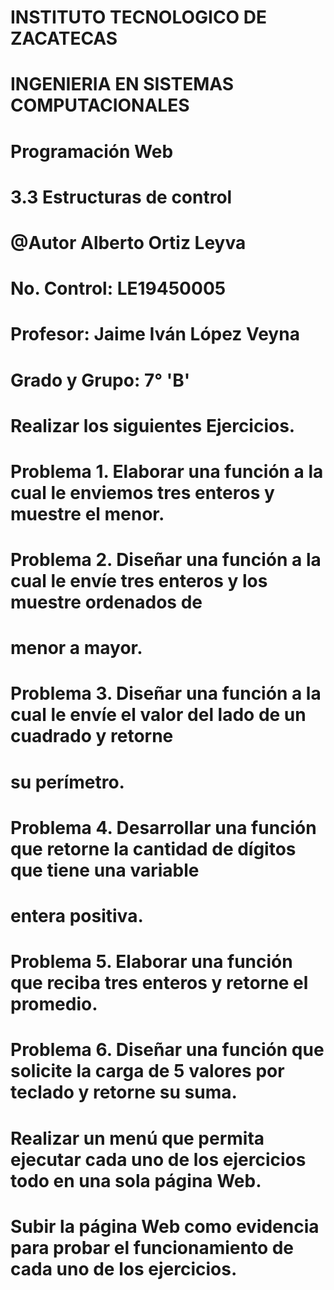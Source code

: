 # INSTITUTO TECNOLOGICO DE ZACATECAS
# INGENIERIA EN SISTEMAS COMPUTACIONALES

# Programación Web

# 3.3 Estructuras de control

# @Autor Alberto Ortiz Leyva
# No. Control: LE19450005
# Profesor: Jaime Iván López Veyna
# Grado y Grupo: 7° 'B'

# Realizar los siguientes Ejercicios.
# Problema 1. Elaborar una función a la cual le enviemos tres enteros y muestre el menor.
# Problema 2. Diseñar una función a la cual le envíe tres enteros y los muestre ordenados de
# menor a mayor.
# Problema 3. Diseñar una función a la cual le envíe el valor del lado de un cuadrado y retorne
# su perímetro.
# Problema 4. Desarrollar una función que retorne la cantidad de dígitos que tiene una variable
# entera positiva.
# Problema 5. Elaborar una función que reciba tres enteros y retorne el promedio.
# Problema 6. Diseñar una función que solicite la carga de 5 valores por teclado y retorne su suma.
# Realizar un menú que permita ejecutar cada uno de los ejercicios todo en una sola página Web.
# Subir la página Web como evidencia para probar el funcionamiento de cada uno de los ejercicios.

